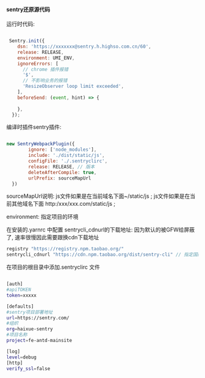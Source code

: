 #### sentry还原源代码

运行时代码:

```js

 Sentry.init({
    dsn: 'https://xxxxxxx@sentry.h.highso.com.cn/60',
    release: RELEASE,
    environment: UMI_ENV,
    ignoreErrors: [
      // chrome 插件报错
      '$',
      // 不影响业务的报错
      'ResizeObserver loop limit exceeded',
    ],
    beforeSend: (event, hint) => {
     
    },
  });

```

编译时插件sentry插件:

```js

new SentryWebpackPlugin({
        ignore: ['node_modules'],
        include: './dist/static/js',
        configFile: './.sentryclirc',
        release: RELEASE, // 版本
        deleteAfterCompile: true,
        urlPrefix: sourceMapUrl 
  })

```

sourceMapUrl说明: 
   js文件如果是在当前域名下面~/static/js ;
   js文件如果是在当前其他域名下面 http:/xxx/xxx.com/static/js ;

environment: 指定项目的环境

在安装的.yarnrc 中配置 sentrycli_cdnurl的下载地址: 因为默认的被GFW给屏蔽了, 速率很慢因此需要跟换cdn下载地址

```js
registry "https://registry.npm.taobao.org/"
sentrycli_cdnurl "https://cdn.npm.taobao.org/dist/sentry-cli" // 指定国内的淘宝
```

在项目的根目录中添加.sentryclirc 文件


```bash

[auth]
#apiTOKEN
token=xxxxx  

[defaults]
#sentry项目部署地址
url=https://sentry.com/   
#组织
org=haixue-sentry  
#项目名称
project=fe-antd-mainsite

[log]
level=debug
[http]
verify_ssl=false


````